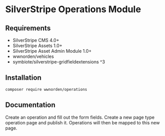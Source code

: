 # SilverStripe Operations Module

## Requirements

* SilverStripe CMS 4.0+
* SilverStripe Assets 1.0+
* SilverStripe Asset Admin Module 1.0+
* wwnorden/vehicles
* symbiote/silverstripe-gridfieldextensions ^3

## Installation

```
composer require wwnorden/operations
```

## Documentation

Create an operation and fill out the form fields.
Create a new page type operation page and publish it. 
Operations will then be mapped to this new page.
 